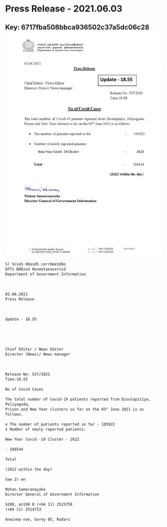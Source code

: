 # Press Release - 2021.06.03 
Key: 6717fba508bbca936502c37a5dc06c28 
![img](img/6717fba508bbca936502c37a5dc06c28.jpg)
---
```
S) ScseS HOasdS cerrbmeSdQo
DFTs BHEosd Henewtaeasernid
Department of Government Information

 

03.06.2021
Press Release

 

Update - 18.55

 

 

Chief Editor / News Editor
Director (News)/ News manager

 

Release No: 537/2021
Time:18.55

No of Covid Cases

The total number of Covid-19 patients reported from Divulapitiya, Peliyagoda,
Prison and New Year clusters so far on the 03" June 2021 is as follows.

e The number of patients reported so far - 185922
¢ Number of newly reported patients:

New Year Covid -19 Cluster - 2622

- 188544

Total

(2622 within the day)

Saw 2) wn

Mohan Samaranayake
Director General of Government Information

$200, on199 0 (+94 11) 2515759
(+84 11) 2514753

Anwinma noe, Garey 05, Radars

 

```
